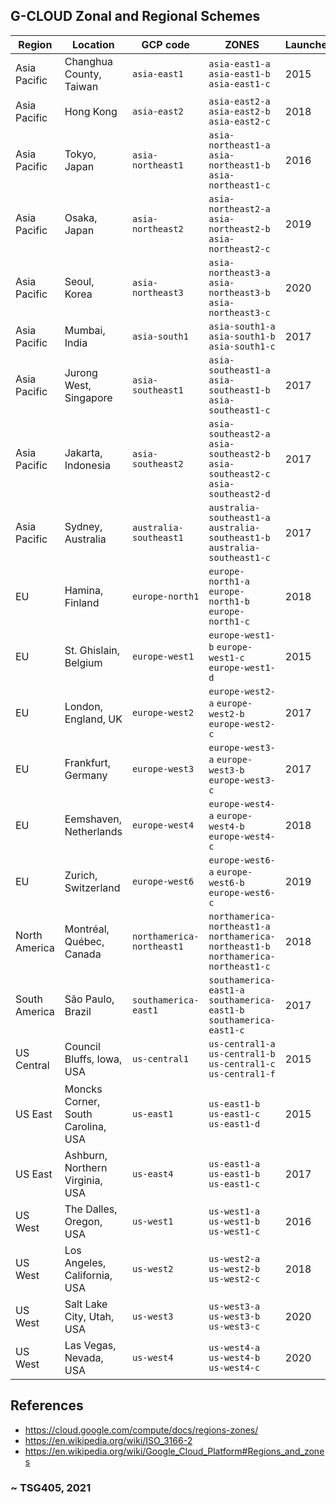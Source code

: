 ## G-CLOUD Zonal and Regional Schemes 




| Region        | Location                           | GCP code                  |                               ZONES                                                  | Launched |
|---------------|------------------------------------|---------------------------|--------------------------------------------------------------------------------------|----------|
| Asia Pacific  | Changhua County, Taiwan            | `asia-east1`              | `asia-east1-a` `asia-east1-b` `asia-east1-c`                                         | 2015     |
| Asia Pacific  | Hong Kong                          | `asia-east2`              | `asia-east2-a` `asia-east2-b` `asia-east2-c`                                         | 2018     |
| Asia Pacific  | Tokyo, Japan                       | `asia-northeast1`         | `asia-northeast1-a` `asia-northeast1-b` `asia-northeast1-c`                          | 2016     |
| Asia Pacific  | Osaka, Japan                       | `asia-northeast2`         | `asia-northeast2-a` `asia-northeast2-b` `asia-northeast2-c`                          | 2019     |
| Asia Pacific  | Seoul, Korea                       | `asia-northeast3`         | `asia-northeast3-a` `asia-northeast3-b` `asia-northeast3-c`                          | 2020     |
| Asia Pacific  | Mumbai, India                      | `asia-south1`             | `asia-south1-a` `asia-south1-b` `asia-south1-c`                                      | 2017     |
| Asia Pacific  | Jurong West, Singapore             | `asia-southeast1`         | `asia-southeast1-a` `asia-southeast1-b` `asia-southeast1-c`                          | 2017     |
| Asia Pacific  | Jakarta, Indonesia                 | `asia-southeast2`         | `asia-southeast2-a` `asia-southeast2-b` `asia-southeast2-c` `asia-southeast2-d`      | 2017     |
| Asia Pacific  | Sydney, Australia                  | `australia-southeast1`    | `australia-southeast1-a` `australia-southeast1-b` `australia-southeast1-c`           | 2017     |
| EU            | Hamina, Finland                    | `europe-north1`           | `europe-north1-a` `europe-north1-b` `europe-north1-c`                                | 2018     |
| EU            | St. Ghislain, Belgium              | `europe-west1`            | `europe-west1-b` `europe-west1-c` `europe-west1-d`                                   | 2015     |
| EU            | London, England, UK                | `europe-west2`            | `europe-west2-a` `europe-west2-b` `europe-west2-c`                                   | 2017     |
| EU            | Frankfurt, Germany                 | `europe-west3`            | `europe-west3-a` `europe-west3-b` `europe-west3-c`                                   | 2017     |
| EU            | Eemshaven, Netherlands             | `europe-west4`            | `europe-west4-a` `europe-west4-b` `europe-west4-c`                                   | 2018     |
| EU            | Zurich, Switzerland                | `europe-west6`            | `europe-west6-a` `europe-west6-b` `europe-west6-c`                                   | 2019     |
| North America | Montréal, Québec, Canada           | `northamerica-northeast1` | `northamerica-northeast1-a` `northamerica-northeast1-b` `northamerica-northeast1-c`  | 2018     |
| South America | São Paulo, Brazil                  | `southamerica-east1`      | `southamerica-east1-a` `southamerica-east1-b` `southamerica-east1-c`                 | 2017     |
| US Central    | Council Bluffs, Iowa, USA          | `us-central1`             | `us-central1-a` `us-central1-b` `us-central1-c` `us-central1-f`                      | 2015     |
| US East       | Moncks Corner, South Carolina, USA | `us-east1`                | `us-east1-b` `us-east1-c` `us-east1-d`                                               | 2015     |                                          | 2015     |
| US East       | Ashburn, Northern Virginia, USA    | `us-east4`                | `us-east1-a` `us-east1-b` `us-east1-c`                                               | 2017     |
| US West       | The Dalles, Oregon, USA            | `us-west1`                | `us-west1-a` `us-west1-b` `us-west1-c`                                               | 2016     |
| US West       | Los Angeles, California, USA       | `us-west2`                | `us-west2-a` `us-west2-b` `us-west2-c`                                               | 2018     | 
| US West       | Salt Lake City, Utah, USA          | `us-west3`                | `us-west3-a` `us-west3-b` `us-west3-c`                                               | 2020     |
| US West       | Las Vegas, Nevada, USA             | `us-west4`                | `us-west4-a` `us-west4-b` `us-west4-c`                                               | 2020     |




## References 

 - https://cloud.google.com/compute/docs/regions-zones/
 - https://en.wikipedia.org/wiki/ISO_3166-2
 - https://en.wikipedia.org/wiki/Google_Cloud_Platform#Regions_and_zones
 
 
### ~ TSG405, 2021
